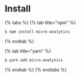 # Install

{% tabs %}
{% tab title="npm" %}
```bash
$ npm install micro-analytics
```
{% endtab %}

{% tab title="yarn" %}
```bash
$ yarn add micro-analytics
```
{% endtab %}
{% endtabs %}



